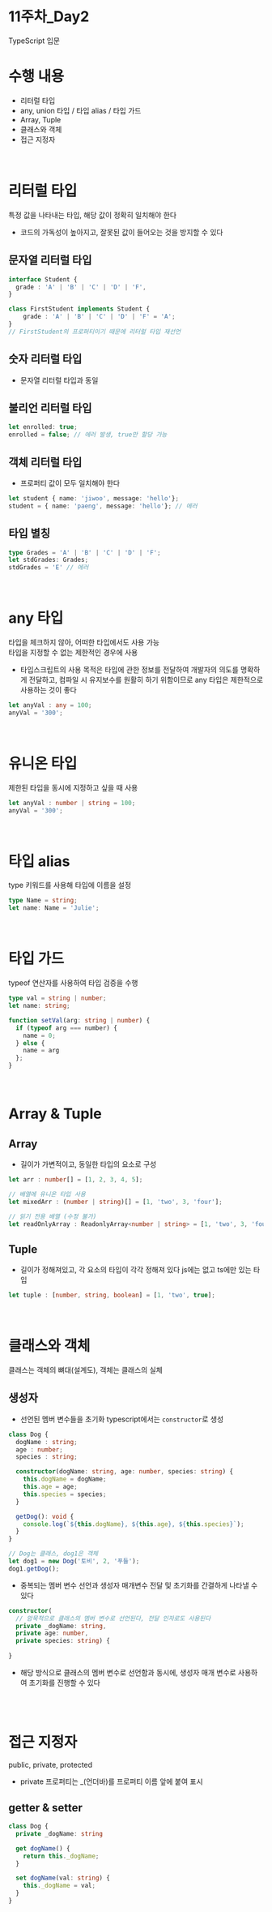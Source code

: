 # 11주차_Day2
TypeScript 입문

# 수행 내용
- 리터럴 타입
- any, union 타입 / 타입 alias / 타입 가드
- Array, Tuple
- 클래스와 객체
- 접근 지정자

<br>

# 리터럴 타입
특정 값을 나타내는 타입, 해당 값이 정확히 일치해야 한다
- 코드의 가독성이 높아지고, 잘못된 값이 들어오는 것을 방지할 수 있다

## 문자열 리터럴 타입
```ts
interface Student {
  grade : 'A' | 'B' | 'C' | 'D' | 'F',
}

class FirstStudent implements Student {
    grade : 'A' | 'B' | 'C' | 'D' | 'F' = 'A';
}
// FirstStudent의 프로퍼티이기 때문에 리터럴 타입 재선언
```

## 숫자 리터럴 타입
- 문자열 리터럴 타입과 동일

## 불리언 리터럴 타입
```ts
let enrolled: true;
enrolled = false; // 에러 발생, true만 할당 가능
```

## 객체 리터럴 타입
- 프로퍼티 값이 모두 일치해야 한다
```ts
let student { name: 'jiwoo', message: 'hello'};
student = { name: 'paeng', message: 'hello'}; // 에러
```

## 타입 별칭
```ts
type Grades = 'A' | 'B' | 'C' | 'D' | 'F';
let stdGrades: Grades;
stdGrades = 'E' // 에러
```

<br>

# any 타입
타입을 체크하지 않아, 어떠한 타입에서도 사용 가능 <br>
타입을 지정할 수 없는 제한적인 경우에 사용
- 타입스크립트의 사용 목적은 타입에 관한 정보를 전달하여 개발자의 의도를 명확하게 전달하고, 컴파일 시 유지보수를 원활히 하기 위함이므로 any 타입은 제한적으로 사용하는 것이 좋다
```ts
let anyVal : any = 100;
anyVal = '300';
```

<br>

# 유니온 타입
제한된 타입을 동시에 지정하고 싶을 때 사용
```ts
let anyVal : number | string = 100;
anyVal = '300';
```

<br>

# 타입 alias
type 키워드를 사용해 타입에 이름을 설정
```ts
type Name = string;
let name: Name = 'Julie';
```

<br>

# 타입 가드
typeof 연산자를 사용하여 타입 검증을 수행
```ts
type val = string | number;
let name: string;

function setVal(arg: string | number) {
  if (typeof arg === number) {
    name = 0;
  } else {
    name = arg
  };
}
```

<br>

# Array & Tuple
## Array
- 길이가 가변적이고, 동일한 타입의 요소로 구성
```ts
let arr : number[] = [1, 2, 3, 4, 5];

// 배열에 유니온 타입 사용
let mixedArr : (number | string)[] = [1, 'two', 3, 'four'];

// 읽기 전용 배열 (수정 불가)
let readOnlyArray : ReadonlyArray<number | string> = [1, 'two', 3, 'four'];
```

## Tuple
- 길이가 정해져있고, 각 요소의 타입이 각각 정해져 있다
js에는 없고 ts에만 있는 타입
```ts
let tuple : [number, string, boolean] = [1, 'two', true];
```

<br>

# 클래스와 객체
클래스는 객체의 뼈대(설계도), 객체는 클래스의 실체

## 생성자
- 선언된 멤버 변수들을 초기화
typescript에서는 `constructor`로 생성

```ts
class Dog {
  dogName : string;
  age : number;
  species : string;

  constructor(dogName: string, age: number, species: string) {
    this.dogName = dogName;
    this.age = age;
    this.species = species;
  }

  getDog(): void {
    console.log(`${this.dogName}, ${this.age}, ${this.species}`);
  }
}

// Dog는 클래스, dog1은 객체
let dog1 = new Dog('토비', 2, '푸들');
dog1.getDog();
```

- 중복되는 멤버 변수 선언과 생성자 매개변수 전달 및 초기화를 간결하게 나타낼 수 있다
```ts
constructor(
  // 암묵적으로 클래스의 멤버 변수로 선언된다, 전달 인자로도 사용된다
  private _dogName: string, 
  private age: number, 
  private species: string) {
    
}
```
- 해당 방식으로 클래스의 멤버 변수로 선언함과 동시에, 생성자 매개 변수로 사용하여 초기화를 진행할 수 있다

## 

<br>

# 접근 지정자
public, private, protected
- private 프로퍼티는 _(언더바)를 프로퍼티 이름 앞에 붙여 표시

## getter & setter
```ts
class Dog {
  private _dogName: string

  get dogName() {
    return this._dogName;
  }

  set dogName(val: string) {
    this._dogName = val;
  }
}
```